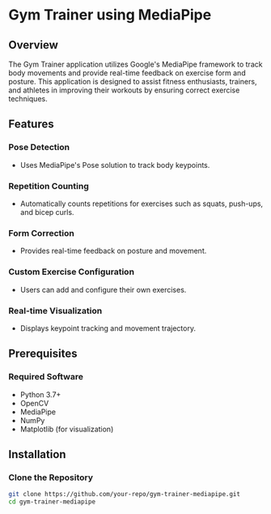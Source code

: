 # Gym Trainer using MediaPipe

## Overview
The Gym Trainer application utilizes Google's MediaPipe framework to track body movements and provide real-time feedback on exercise form and posture. This application is designed to assist fitness enthusiasts, trainers, and athletes in improving their workouts by ensuring correct exercise techniques.

## Features

### Pose Detection
- Uses MediaPipe's Pose solution to track body keypoints.

### Repetition Counting
- Automatically counts repetitions for exercises such as squats, push-ups, and bicep curls.

### Form Correction
- Provides real-time feedback on posture and movement.

### Custom Exercise Configuration
- Users can add and configure their own exercises.

### Real-time Visualization
- Displays keypoint tracking and movement trajectory.

## Prerequisites

### Required Software
- Python 3.7+
- OpenCV
- MediaPipe
- NumPy
- Matplotlib (for visualization)

## Installation

### Clone the Repository
```sh
git clone https://github.com/your-repo/gym-trainer-mediapipe.git
cd gym-trainer-mediapipe

